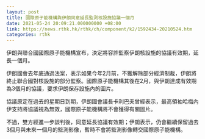 ```yaml
---
layout: post
title: 國際原子能機構與伊朗同意延長監測核設施協議一個月
date: 2021-05-24 20:09:21.000000000 +08:00
link: https://news.rthk.hk/rthk/ch/component/k2/1592434-20210524.htm
categories: rthk
---
```


伊朗與聯合國國際原子能機構宣布，決定將容許監察伊朗核設施的協議有效期，延長一個月。

伊朗國會去年底通過法案，表示如果今年2月前，不獲解除部分經濟制裁，伊朗將終止聯合國對核設施的部分監察。國際原子能機構其後在2月，與伊朗達成有效期為3個月的協議，要求伊朗保存設施內的圖片。

協議原定在過去的星期日到期，伊朗國會議長卡利巴夫曾經表示，最高領袖哈梅內伊支持將協議視為無效，國際原子能機構將不會獲得有關圖片。

不過，雙方經進一步談判後，同意延長協議有效期；伊朗表示，仍會繼續保留過去3個月與未來一個月的監測影像，暫時不會將監測影像轉交國際原子能機構。
